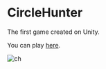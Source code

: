 # CircleHunter
The first game created on Unity.

You can play [here](https://pavelspitsin.github.io/games/CircleHunter.html).

![ch](https://user-images.githubusercontent.com/16746527/52533247-1f6f7380-2d42-11e9-8bdb-269c39602ba1.png)
